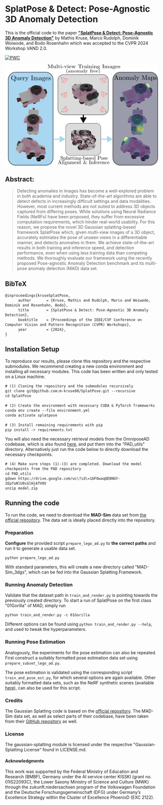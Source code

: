 # SplatPose & Detect: Pose-Agnostic 3D Anomaly Detection 

This is the official code to the paper 
[**"SplatPose & Detect: Pose-Agnostic 3D Anomaly Detection"**](https://arxiv.org/pdf/2404.06832.pdf) 
by Mathis Kruse, Marco Rudolph, Dominik Woiwode, and Bodo Rosenhahn
which was accepted to the CVPR 2024 Workshop VAND 2.0.

 	
[![PWC](https://img.shields.io/endpoint.svg?url=https://paperswithcode.com/badge/splatpose-detect-pose-agnostic-3d-anomaly/anomaly-detection-on-pad-dataset)](https://paperswithcode.com/sota/anomaly-detection-on-pad-dataset?p=splatpose-detect-pose-agnostic-3d-anomaly)

![teaser figure](./assets/teaser_figure.png)


## Abstract:
>Detecting anomalies in images has become a well-explored problem in both academia and industry. State-of-the-art algorithms are able to detect defects in increasingly difficult settings and data modalities. However, most current methods are not suited to address 3D objects captured from differing poses. While solutions using Neural Radiance Fields (NeRFs) have been proposed, they suffer from excessive computation requirements, which hinder real-world usability. For this reason, we propose the novel 3D Gaussian splatting-based framework SplatPose which, given multi-view images of a 3D object, accurately estimates the pose of unseen views in a differentiable manner, and detects anomalies in them. We achieve state-of-the-art results in both training and inference speed, and detection performance, even when using less training data than competing methods. We thoroughly evaluate our framework using the recently proposed Pose-agnostic Anomaly Detection benchmark and its multi-pose anomaly detection (MAD) data set.




<section class="section" id="BibTeX">
  <div class="container is-max-desktop content">
    <h2 class="title">BibTeX</h2>
    <pre><code>@inproceedings{kruseSplatPose,
      author       = {Kruse, Mathis and Rudolph, Marco and Woiwode, Dominik and Rosenhahn, Bodo},
      title        = {SplatPose & Detect: Pose-Agnostic 3D Anomaly Detection},
      booktitle    = {Proceedings of the IEEE/CVF Conference on Computer Vision and Pattern Recognition (CVPR) Workshops},
      year         = {2024},
}</code></pre>
  </div>
</section>





## Installation Setup
To reproduce our results, please clone this repository and the respective submodules. We recommend creating a new conda environment and installing all necessary modules. This code has been written and only tested on a Linux machine.
```shell
# (1) Cloning the repository and the submodules recursively
git clone git@github.com:m-kruse98/SplatPose.git --recursive
cd SplatPose

# (2) Create the environment with necessary CUDA & PyTorch frameworks
conda env create --file environment.yml 
conda activate splatpose

# (3) Install remaining requirements with pip
pip install -r requirements.txt
```

You will also need the necessary retrieval models from the OmniposeAD codebase, which is also found [here](https://drive.google.com/file/d/16FOwaqQE0NGY-1EpfoNlU0cGlHjATV0V/view?usp=drive_link), and put them into the "PAD_utils" directory. Alternatively just run the code below to directly download the necessary checkpoints.
```shell
# (4) Make sure steps (1)-(3) are completed. Download the model checkpoints from the PAD repository
cd PAD_utils
gdown https://drive.google.com/uc\?id\=16FOwaqQE0NGY-1EpfoNlU0cGlHjATV0V
unzip model.zip
```

## Running the code

To run the code, we need to download the **MAD-Sim** data set from [the official repository](https://github.com/EricLee0224/PAD). The data set is ideally placed directly into the repository.

### Preparation
**Configure** the provided script ```prepare_lego_ad.py``` to **the correct paths** and run it to generate a usable data set.
```shell
python prepare_lego_ad.py
```

With standard parameters, this will create a new directory called "MAD-Sim_3dgs", which can be fed into the Gaussian Splatting Framework.


### Running Anomaly Detection

Validate that the dataset path in ```train_and_render.py``` is pointing towards the previously created directory. To start a run of SplatPose on the first class "01Gorilla" of MAD, simply run

```shell
python train_and_render.py -c 01Gorilla
```
Different options can be found using ```python train_and_render.py --help```, and used to tweak the hyperparameters.


### Running Pose Estimation
Analogously, the experiments for the pose estimation can also be repeated. First construct a suitably formatted pose estimation data set using ```prepare_subset_lego_ad.py```.

The pose estimation is validated using the corresponding script ```train_and_pose_est.py```, for which several options are again available. Other suitably formatted data sets, such as the NeRF synthetic scenes (available [here](https://github.com/bmild/nerf)), can also be used for this script.


### Credits

The Gaussian Splatting code is based on the [official repository](https://github.com/graphdeco-inria/gaussian-splatting). The MAD-Sim data set, as well as select parts of their codebase, have been taken from their [GitHub repository](https://github.com/EricLee0224/PAD) as well.

### License

The gaussian-splatting module is licensed under the respective "Gaussian-Splatting License" found in LICENSE.md.

#### Acknowledgments

This work was supported by the Federal Ministry of Education and Research (BMBF), Germany under the AI service center KISSKI (grant no. 01IS22093C), the Lower Saxony Ministry of Science and Culture (MWK) through the zukunft.niedersachsen program of the Volkswagen Foundation and the Deutsche Forschungsgemeinschaft (DFG) under Germany’s Excellence Strategy within the Cluster of Excellence PhoenixD (EXC 2122).
